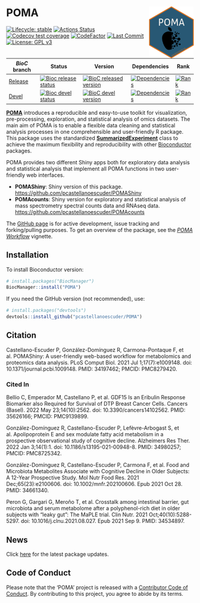 
# POMA <img src='man/figures/logo.png' align="right" height="139" />

<!-- badges: start -->

[![Lifecycle:
stable](https://img.shields.io/badge/lifecycle-stable-brightgreen.svg)](https://www.tidyverse.org/lifecycle/#stable)
[![Actions
Status](https://github.com/pcastellanoescuder/POMA/workflows/R-CMD-check/badge.svg)](https://github.com/pcastellanoescuder/POMA/actions)
[![Codecov test
coverage](https://codecov.io/gh/pcastellanoescuder/POMA/branch/master/graph/badge.svg)](https://codecov.io/gh/pcastellanoescuder/POMA?branch=master)
[![CodeFactor](https://www.codefactor.io/repository/github/pcastellanoescuder/POMA/badge)](https://www.codefactor.io/repository/github/pcastellanoescuder/POMA)
[![Last
Commit](https://img.shields.io/github/last-commit/pcastellanoescuder/POMA.svg)](https://github.com/pcastellanoescuder/POMA/commits/master)
[![License: GPL
v3](https://img.shields.io/badge/License-GPLv3-blue.svg)](https://www.gnu.org/licenses/gpl-3.0)

| *BioC* branch                                                           | Status                                                                                                                                                  | Version                                                                                                                                            | Dependencies                                                                                                                                         | Rank                                                                                                                         |
|-------------------------------------------------------------------------|---------------------------------------------------------------------------------------------------------------------------------------------------------|----------------------------------------------------------------------------------------------------------------------------------------------------|------------------------------------------------------------------------------------------------------------------------------------------------------|------------------------------------------------------------------------------------------------------------------------------|
| [Release](http://bioconductor.org/packages/release/bioc/html/POMA.html) | [![Bioc release status](https://bioconductor.org/shields/build/release/bioc/POMA.svg)](https://bioconductor.org/checkResults/release/bioc-LATEST/POMA/) | [![BioC released version](https://img.shields.io/badge/release%20version-1.6.0-blue.svg)](https://www.bioconductor.org/packages/POMA)              | [![Dependencies](http://bioconductor.org/shields/dependencies/release/POMA.svg)](http://bioconductor.org/packages/release/bioc/html/POMA.html#since) | [![Rank](http://www.bioconductor.org/shields/downloads/release/POMA.svg)](https://bioconductor.org/packages/stats/bioc/POMA) |
| [Devel](http://bioconductor.org/packages/devel/bioc/html/POMA.html)     | [![Bioc devel status](https://bioconductor.org/shields/build/devel/bioc/POMA.svg)](https://bioconductor.org/checkResults/devel/bioc-LATEST/POMA/)       | [![BioC devel version](https://img.shields.io/badge/devel%20version-1.7.12-blue.svg)](https://bioconductor.org/packages/devel/bioc/html/POMA.html) | [![Dependencies](http://bioconductor.org/shields/dependencies/devel/POMA.svg)](http://bioconductor.org/packages/devel/bioc/html/POMA.html#since)     | [![Rank](http://www.bioconductor.org/shields/downloads/devel/POMA.svg)](https://bioconductor.org/packages/stats/bioc/POMA)   |

<!-- badges: end -->

[**POMA**](http://pcastellanoescuder.github.io/POMA/) introduces a
reproducible and easy-to-use toolkit for visualization, pre-processing,
exploration, and statistical analysis of omics datasets. The main aim of
POMA is to enable a flexible data cleaning and statistical analysis
processes in one comprehensible and user-friendly R package. This
package uses the standardized
[**SummarizedExperiment**](https://bioconductor.org/packages/release/bioc/html/SummarizedExperiment.html)
class to achieve the maximum flexibility and reproducibility with other
[Bioconductor](https://bioconductor.org) packages.

POMA provides two different Shiny apps both for exploratory data
analysis and statistical analysis that implement all POMA functions in
two user-friendly web interfaces.

-   **POMAShiny**: Shiny version of this package.
    <https://github.com/pcastellanoescuder/POMAShiny>  
-   **POMAcounts**: Shiny version for exploratory and statistical
    analysis of mass spectrometry spectral counts data and RNAseq data.
    <https://github.com/pcastellanoescuder/POMAcounts>

The [GitHub page](https://github.com/pcastellanoescuder/POMA) is for
active development, issue tracking and forking/pulling purposes. To get
an overview of the package, see the [*POMA
Workflow*](https://pcastellanoescuder.github.io/POMA/articles/POMA-demo.html)
vignette.

## Installation

To install Bioconductor version:

``` r
# install.packages("BiocManager")
BiocManager::install("POMA")
```

If you need the GitHub version (not recommended), use:

``` r
# install.packages("devtools")
devtools::install_github("pcastellanoescuder/POMA")
```

## Citation

Castellano-Escuder P, González-Domínguez R, Carmona-Pontaque F, et
al. POMAShiny: A user-friendly web-based workflow for metabolomics and
proteomics data analysis. PLoS Comput Biol. 2021 Jul 1;17(7):e1009148.
doi: 10.1371/journal.pcbi.1009148. PMID: 34197462; PMCID: PMC8279420.

### Cited In

Bellio C, Emperador M, Castellano P, et al. GDF15 Is an Eribulin
Response Biomarker also Required for Survival of DTP Breast Cancer
Cells. Cancers (Basel). 2022 May 23;14(10):2562. doi:
10.3390/cancers14102562. PMID: 35626166; PMCID: PMC9139899.

González-Domínguez R, Castellano-Escuder P, Lefèvre-Arbogast S, et
al. Apolipoprotein E and sex modulate fatty acid metabolism in a
prospective observational study of cognitive decline. Alzheimers Res
Ther. 2022 Jan 3;14(1):1. doi: 10.1186/s13195-021-00948-8. PMID:
34980257; PMCID: PMC8725342.

González-Domínguez R, Castellano-Escuder P, Carmona F, et al. Food and
Microbiota Metabolites Associate with Cognitive Decline in Older
Subjects: A 12-Year Prospective Study. Mol Nutr Food Res. 2021
Dec;65(23):e2100606. doi: 10.1002/mnfr.202100606. Epub 2021 Oct 28.
PMID: 34661340.

Peron G, Gargari G, Meroño T, et al. Crosstalk among intestinal barrier,
gut microbiota and serum metabolome after a polyphenol-rich diet in
older subjects with “leaky gut”: The MaPLE trial. Clin Nutr. 2021
Oct;40(10):5288-5297. doi: 10.1016/j.clnu.2021.08.027. Epub 2021 Sep 9.
PMID: 34534897.

## News

Click
[here](https://github.com/pcastellanoescuder/POMA/blob/master/NEWS.md)
for the latest package updates.

## Code of Conduct

Please note that the ‘POMA’ project is released with a [Contributor Code
of
Conduct](https://pcastellanoescuder.github.io/POMA/CODE_OF_CONDUCT.html).
By contributing to this project, you agree to abide by its terms.
